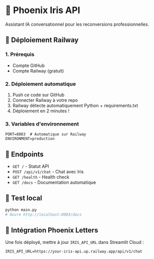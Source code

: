 # 🤖 Phoenix Iris API

Assistant IA conversationnel pour les reconversions professionnelles.

## 🚀 Déploiement Railway

### 1. Prérequis
- Compte GitHub
- Compte Railway (gratuit)

### 2. Déploiement automatique
1. Push ce code sur GitHub
2. Connecter Railway à votre repo
3. Railway détecte automatiquement Python + requirements.txt
4. Déploiement en 2 minutes !

### 3. Variables d'environnement
```
PORT=8003  # Automatique sur Railway
ENVIRONMENT=production
```

## 📡 Endpoints

- `GET /` - Statut API
- `POST /api/v1/chat` - Chat avec Iris
- `GET /health` - Health check
- `GET /docs` - Documentation automatique

## 🧪 Test local
```bash
python main.py
# Ouvre http://localhost:8003/docs
```

## 🔗 Intégration Phoenix Letters
Une fois déployé, mettre à jour `IRIS_API_URL` dans Streamlit Cloud :
```
IRIS_API_URL=https://your-iris-api.up.railway.app/api/v1/chat
```